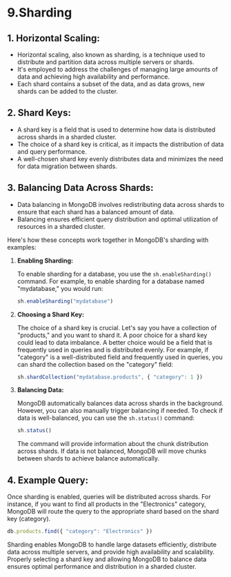 # 9.Sharding

## **1. Horizontal Scaling:**

- Horizontal scaling, also known as sharding, is a technique used to distribute and partition data across multiple servers or shards.
- It's employed to address the challenges of managing large amounts of data and achieving high availability and performance.
- Each shard contains a subset of the data, and as data grows, new shards can be added to the cluster.

## **2. Shard Keys:**

- A shard key is a field that is used to determine how data is distributed across shards in a sharded cluster.
- The choice of a shard key is critical, as it impacts the distribution of data and query performance.
- A well-chosen shard key evenly distributes data and minimizes the need for data migration between shards.

## **3. Balancing Data Across Shards:**

- Data balancing in MongoDB involves redistributing data across shards to ensure that each shard has a balanced amount of data.
- Balancing ensures efficient query distribution and optimal utilization of resources in a sharded cluster.

Here's how these concepts work together in MongoDB's sharding with examples:

1. **Enabling Sharding:**

   To enable sharding for a database, you use the `sh.enableSharding()` command. For example, to enable sharding for a database named "mydatabase," you would run:

   ```javascript
   sh.enableSharding("mydatabase")
   ```

2. **Choosing a Shard Key:**

   The choice of a shard key is crucial. Let's say you have a collection of "products," and you want to shard it. A poor choice for a shard key could lead to data imbalance. A better choice would be a field that is frequently used in queries and is distributed evenly. For example, if "category" is a well-distributed field and frequently used in queries, you can shard the collection based on the "category" field:

   ```javascript
   sh.shardCollection("mydatabase.products", { "category": 1 })
   ```

3. **Balancing Data:**

   MongoDB automatically balances data across shards in the background. However, you can also manually trigger balancing if needed. To check if data is well-balanced, you can use the `sh.status()` command:

   ```javascript
   sh.status()
   ```

   The command will provide information about the chunk distribution across shards. If data is not balanced, MongoDB will move chunks between shards to achieve balance automatically.

## 4. **Example Query:**

   Once sharding is enabled, queries will be distributed across shards. For instance, if you want to find all products in the "Electronics" category, MongoDB will route the query to the appropriate shard based on the shard key (category).

   ```javascript
   db.products.find({ "category": "Electronics" })
   ```

Sharding enables MongoDB to handle large datasets efficiently, distribute data across multiple servers, and provide high availability and scalability. Properly selecting a shard key and allowing MongoDB to balance data ensures optimal performance and distribution in a sharded cluster.